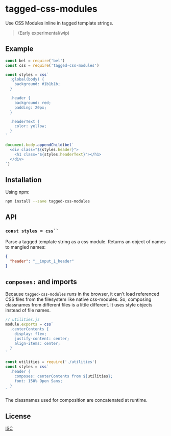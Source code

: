 # tagged-css-modules

Use CSS Modules inline in tagged template strings. 

> (Early experimental/wip)

## Example

```js
const bel = require('bel')
const css = require('tagged-css-modules')

const styles = css`
  :global(body) {
    background: #1b1b1b;
  }

  .header {
    background: red;
    padding: 20px;
  }

  .headerText {
    color: yellow;
  }
`

document.body.appendChild(bel`
  <div class="${styles.header}">
    <h1 class="${styles.headerText}"></h1>
  </div>
`)
```

## Installation

Using npm:

```bash
npm install --save tagged-css-modules
```

## API

### ``` const styles = css`` ```

Parse a tagged template string as a css module. Returns an object of names to
mangled names:

```json
{
  "header": "__input_1_header"
}
```

## `composes:` and imports

Because `tagged-css-modules` runs in the browser, it can't load referenced CSS
files from the filesystem like native css-modules. So, composing classnames from
different files is a little different. It uses style objects instead of file
names.

```js
// utilities.js
module.exports = css`
  .centerContents {
    display: flex;
    justify-content: center;
    align-items: center;
  }
`
```

```js
const utilities = require('./utilities')
const styles = css`
  .header {
    composes: centerContents from ${utilities};
    font: 150% Open Sans;
  }
`
```

The classnames used for composition are concatenated at runtime.

## License

[ISC](./LICENSE)
